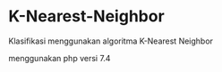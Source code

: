 # K-Nearest-Neighbor
Klasifikasi menggunakan algoritma K-Nearest Neighbor

menggunakan php versi 7.4
